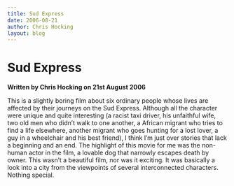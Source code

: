 ```yaml
---
title: Sud Express
date: 2006-08-21
author: Chris Hocking
layout: blog
---
```

# Sud Express

**Written by Chris Hocking on 21st August 2006**

This is a slightly boring film about six ordinary people whose lives are affected by their journeys on the Sud Express. Although all the character were unique and quite interesting (a racist taxi driver, his unfaithful wife, two old men who didn’t walk to one another, a African migrant who tries to find a life elsewhere, another migrant who goes hunting for a lost lover, a guy in a wheelchair and his best friend), I think I’m just over stories that lack a beginning and an end. The highlight of this movie for me was the non-human actor in the film, a lovable dog that narrowly escapes death by owner. This wasn’t a beautiful film, nor was it exciting. It was basically a look into a city from the viewpoints of several interconnected characters. Nothing special.